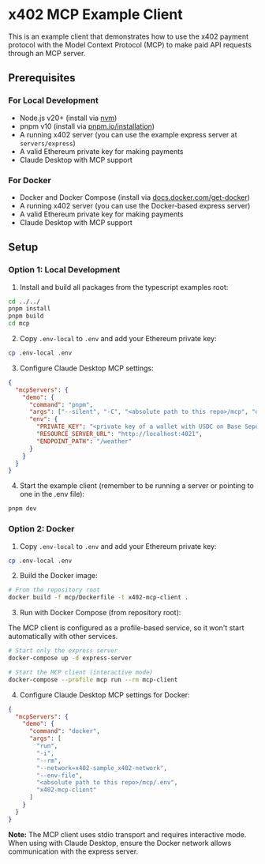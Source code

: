 # x402 MCP Example Client

This is an example client that demonstrates how to use the x402 payment protocol with the Model Context Protocol (MCP) to make paid API requests through an MCP server.

## Prerequisites

### For Local Development

- Node.js v20+ (install via [nvm](https://github.com/nvm-sh/nvm))
- pnpm v10 (install via [pnpm.io/installation](https://pnpm.io/installation))
- A running x402 server (you can use the example express server at `servers/express`)
- A valid Ethereum private key for making payments
- Claude Desktop with MCP support

### For Docker

- Docker and Docker Compose (install via [docs.docker.com/get-docker](https://docs.docker.com/get-docker/))
- A running x402 server (you can use the Docker-based express server)
- A valid Ethereum private key for making payments
- Claude Desktop with MCP support

## Setup

### Option 1: Local Development

1. Install and build all packages from the typescript examples root:

```bash
cd ../../
pnpm install
pnpm build
cd mcp
```

2. Copy `.env-local` to `.env` and add your Ethereum private key:

```bash
cp .env-local .env
```

3. Configure Claude Desktop MCP settings:

```json
{
  "mcpServers": {
    "demo": {
      "command": "pnpm",
      "args": ["--silent", "-C", "<absolute path to this repo>/mcp", "dev"],
      "env": {
        "PRIVATE_KEY": "<private key of a wallet with USDC on Base Sepolia>",
        "RESOURCE_SERVER_URL": "http://localhost:4021",
        "ENDPOINT_PATH": "/weather"
      }
    }
  }
}
```

4. Start the example client (remember to be running a server or pointing to one in the .env file):

```bash
pnpm dev
```

### Option 2: Docker

1. Copy `.env-local` to `.env` and add your Ethereum private key:

```bash
cp .env-local .env
```

2. Build the Docker image:

```bash
# From the repository root
docker build -f mcp/Dockerfile -t x402-mcp-client .
```

3. Run with Docker Compose (from repository root):

The MCP client is configured as a profile-based service, so it won't start automatically with other services.

```bash
# Start only the express server
docker-compose up -d express-server

# Start the MCP client (interactive mode)
docker-compose --profile mcp run --rm mcp-client
```

4. Configure Claude Desktop MCP settings for Docker:

```json
{
  "mcpServers": {
    "demo": {
      "command": "docker",
      "args": [
        "run",
        "-i",
        "--rm",
        "--network=x402-sample_x402-network",
        "--env-file",
        "<absolute path to this repo>/mcp/.env",
        "x402-mcp-client"
      ]
    }
  }
}
```

**Note:** The MCP client uses stdio transport and requires interactive mode. When using with Claude Desktop, ensure the Docker network allows communication with the express server.
